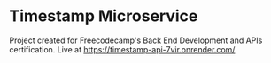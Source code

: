 # Timestamp Microservice

Project created for Freecodecamp's Back End Development and APIs certification.
Live at https://timestamp-api-7vir.onrender.com/
